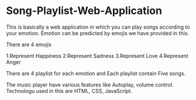 # Song-Playlist-Web-Application
This is basically a web application in which you can play songs according to your emotion.
Emotion can be predicted by emojis we have provided in this.

There are 4 emojis

1.Represent Happiness
2.Represent Sadness
3.Represent Love
4.Represent Anger

There are 4 playlist for each emotion and Each playlist contain Five songs.

The music player have various features like Autoplay, volume control.
Technologu used in this are HTML, CSS, JavaScript.
